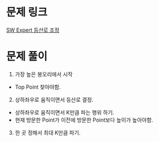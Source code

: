 # 문제 링크
[SW Expert 등산로 조정](https://swexpertacademy.com/main/code/problem/problemDetail.do?contestProbId=AV5PoOKKAPIDFAUq)

# 문제 풀이
1. 가장 높은 봉오리에서 시작
 - Top Point 찾아야함.
2. 상하좌우로 움직이면서 등산로 결정.
 - 상하좌우로 움직이면서 K만큼 파는 행위 하기.
 - 현재 방문한 Point가 이전에 방문한 Point보다 높이가 높아야함.
3. 한 곳 정해서 최대 K만큼 파기.